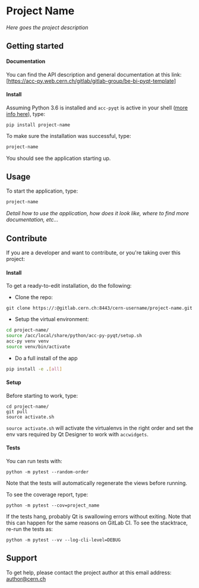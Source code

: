 # Project Name

_Here goes the project description_

## Getting started

#### Documentation

You can find the API description and general documentation at this link:
[https://acc-py.web.cern.ch/gitlab/gitlab-group/be-bi-pyqt-template]

#### Install

Assuming Python 3.6 is installed and `acc-pyqt` is active in your shell
([more info here](https://wikis.cern.ch/display/ACCPY/PyQt+distribution)), type:
```shell
pip install project-name
```
To make sure the installation was successful, type:
```bash
project-name
```
You should see the application starting up.

## Usage

To start the application, type:
```bash
project-name
```

_Detail how to use the application, how does it look like, where to find more documentation, etc..._

## Contribute
If you are a developer and want to contribute, or you're taking over this project:

#### Install
To get a ready-to-edit installation, do the following:

- Clone the repo:
```shell
git clone https://:@gitlab.cern.ch:8443/cern-username/project-name.git
```
- Setup the virtual environment:
```bash
cd project-name/
source /acc/local/share/python/acc-py-pyqt/setup.sh
acc-py venv venv
source venv/bin/activate
```
- Do a full install of the app
```bash
pip install -e .[all]
```

#### Setup
Before starting to work, type:
```shell
cd project-name/
git pull
source activate.sh
```

`source activate.sh` will activate the virtualenvs in the right order and set the
env vars required by Qt Designer to work with `accwidgets`.

#### Tests
You can run tests with:

```shell
python -m pytest --random-order
```
Note that the tests will automatically regenerate the views before running.

To see the coverage report, type:
```shell
python -m pytest --cov=project_name
```

If the tests hang, probably Qt is swallowing errors without exiting. Note that
this can happen for the same reasons on GitLab CI. To see the stacktrace,
re-run the tests as:

```shell
python -m pytest --vv --log-cli-level=DEBUG
```

## Support

To get help, please contact the project author at this email address: author@cern.ch
